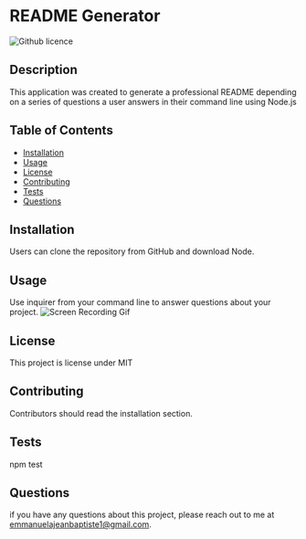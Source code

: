 # README Generator

![Github licence](http://img.shields.io/badge/license-MIT-blue.svg)

## Description

This application was created to generate a professional README depending on a series of questions a user answers in their command line using Node.js

## Table of Contents

- [Installation](#installation)
- [Usage](#usage)
- [License](#license)
- [Contributing](#contributing)
- [Tests](#tests)
- [Questions](#questions)

## Installation

Users can clone the repository from GitHub and download Node.

## Usage

Use inquirer from your command line to answer questions about your project.
![Screen Recording Gif](./media/README-GENERATOR.gif)

## License

This project is license under MIT

## Contributing

Contributors should read the installation section.

## Tests

npm test

## Questions

if you have any questions about this project, please reach out to me at emmanuelajeanbaptiste1@gmail.com.
